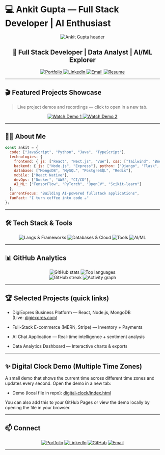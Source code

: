 # 💻 Ankit Gupta — Full Stack Developer | AI Enthusiast

<div align="center">
  <img src="https://capsule-render.vercel.app/api?type=waving&color=gradient&height=200&section=header&text=Ankit%2520Gupta&fontSize=60&fontAlignY=35&animation=fadeIn" alt="Ankit Gupta header" />

  <h2>🚀 Full Stack Developer | Data Analyst | AI/ML Explorer</h2>

  <p>
    <a href="https://www.digiexpres.com" target="_blank" rel="noopener noreferrer">
      <img src="https://img.shields.io/badge/Portfolio-000000?style=for-the-badge&logo=google-chrome&logoColor=white" alt="Portfolio"/>
    </a>
    <a href="https://linkedin.com/in/ankitgupta" target="_blank" rel="noopener noreferrer">
      <img src="https://img.shields.io/badge/LinkedIn-0077B5?style=for-the-badge&logo=linkedin&logoColor=white" alt="LinkedIn"/>
    </a>
    <a href="mailto:ankitguptame98@gmail.com" target="_blank" rel="noopener noreferrer">
      <img src="https://img.shields.io/badge/Email-D14836?style=for-the-badge&logo=gmail&logoColor=white" alt="Email"/>
    </a>
    <a href="https://drive.google.com/uc?export=download&id=1xmxDnRbAFlyHHoRHxcbxiKEoB4P0X6ml" target="_blank" rel="noopener noreferrer">
      <img src="https://img.shields.io/badge/Resume-FF5733?style=for-the-badge&logo=google-drive&logoColor=white" alt="Resume"/>
    </a>
  </p>
</div>

---

## 🎬 Featured Projects Showcase
> Live project demos and recordings — click to open in a new tab.

<div align="center">
  <a href="https://www.youtube.com/watch?v=p5gXYMbqk1Q" target="_blank" rel="noopener noreferrer">
    <img src="https://img.shields.io/badge/Watch_Demo-YouTube-FF0000?style=for-the-badge&logo=youtube&logoColor=white" alt="Watch Demo 1"/>
  </a>
  <a href="https://www.youtube.com/watch?v=ppn4EiCbUlk" target="_blank" rel="noopener noreferrer">
    <img src="https://img.shields.io/badge/Watch_Demo-YouTube-FF0000?style=for-the-badge&logo=youtube&logoColor=white" alt="Watch Demo 2"/>
  </a>
</div>

---

## 👨‍💻 About Me

```javascript
const ankit = {
  code: ["JavaScript", "Python", "Java", "TypeScript"],
  technologies: {
    frontend: { js: ["React", "Next.js", "Vue"], css: ["Tailwind", "Bootstrap", "SASS"] },
    backend: { js: ["Node.js", "Express"], python: ["Django", "Flask", "FastAPI"], java: ["Spring Boot"] },
    database: ["MongoDB", "MySQL", "PostgreSQL", "Redis"],
    mobile: ["React Native"],
    devOps: ["Docker", "AWS", "CI/CD"],
    AI_ML: ["TensorFlow", "PyTorch", "OpenCV", "Scikit-learn"]
  },
  currentFocus: "Building AI-powered fullstack applications",
  funFact: "I turn coffee into code ☕"
};
```

---

## 🛠 Tech Stack & Tools

<div align="center">
  <img src="https://skillicons.dev/icons?i=js,ts,python,java,react,nextjs,nodejs,express,django,spring,tailwind,bootstrap" alt="Langs & Frameworks" />
  <img src="https://skillicons.dev/icons?i=mongodb,mysql,postgres,redis,aws,azure,gcp,docker,nginx" alt="Databases & Cloud" />
  <img src="https://skillicons.dev/icons?i=git,github,vscode,postman,figma,linux" alt="Tools" />
  <img src="https://skillicons.dev/icons?i=tensorflow,pytorch,opencv" alt="AI/ML" />
</div>

---

## 📊 GitHub Analytics

<div align="center">
  <img src="https://github-readme-stats.vercel.app/api?username=Ankit-ai-lab&show_icons=true&theme=radical&hide_border=true" alt="GitHub stats" />
  <img src="https://github-readme-stats.vercel.app/api/top-langs/?username=Ankit-ai-lab&layout=compact&theme=radical&hide_border=true" alt="Top languages" />
</div>

<div align="center">
  <img src="https://github-readme-streak-stats.herokuapp.com/?user=Ankit-ai-lab&theme=radical&hide_border=true" alt="GitHub streak" />
  <img src="https://github-readme-activity-graph.vercel.app/graph?username=Ankit-ai-lab&theme=react-dark&hide_border=true&area=true" alt="Activity graph" />
</div>

---

## 🏆 Selected Projects (quick links)

- DigiExpres Business Platform — React, Node.js, MongoDB  
  (Live: <a href="https://www.digiexpres.com" target="_blank" rel="noopener noreferrer">digiexpres.com</a>)

- Full-Stack E-commerce (MERN, Stripe) — Inventory + Payments

- AI Chat Application — Real-time intelligence + sentiment analysis

- Data Analytics Dashboard — Interactive charts & exports

---

## ✨ Digital Clock Demo (Multiple Time Zones)

A small demo that shows the current time across different time zones and updates every second. Open the demo in a new tab:

- Demo (local file in repo): <a href="./digital-clock/index.html" target="_blank" rel="noopener noreferrer">digital-clock/index.html</a>

You can also add this to your GitHub Pages or view the demo locally by opening the file in your browser.

---

## 📫 Connect

<div align="center">
  <a href="https://www.digiexpres.com" target="_blank" rel="noopener noreferrer"><img src="https://img.shields.io/badge/Portfolio-000000?style=for-the-badge&logo=google-chrome&logoColor=white" alt="Portfolio" /></a>
  <a href="https://linkedin.com/in/ankitgupta" target="_blank" rel="noopener noreferrer"><img src="https://img.shields.io/badge/LinkedIn-0077B5?style=for-the-badge&logo=linkedin&logoColor=white" alt="LinkedIn" /></a>
  <a href="https://github.com/Ankit-ai-lab" target="_blank" rel="noopener noreferrer"><img src="https://img.shields.io/badge/GitHub-100000?style=for-the-badge&logo=github&logoColor=white" alt="GitHub" /></a>
  <a href="mailto:ankitguptame98@gmail.com" target="_blank" rel="noopener noreferrer"><img src="https://img.shields.io/badge/Email-D14836?style=for-the-badge&logo=gmail&logoColor=white" alt="Email" /></a>
</div>

---
